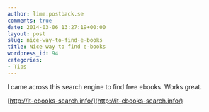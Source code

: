 ```yaml
---
author: lime.postback.se
comments: true
date: 2014-03-06 13:27:19+00:00
layout: post
slug: nice-way-to-find-e-books
title: Nice way to find e-books
wordpress_id: 94
categories:
- Tips
---
```


I came across this search engine to find free ebooks. Works great.

[http://it-ebooks-search.info/](http://it-ebooks-search.info/)


